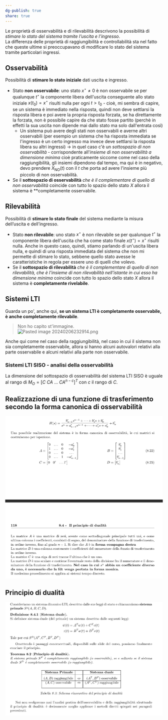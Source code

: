 ```yaml
---  
dg-publish: true  
share: true  
---  
```

Le proprietà di osservabilità e di rilevabilità descrivono la possibilità di *stimare lo stato del sistema tramite l’uscita e l’ingresso*.   
La differenza delle proprietà di raggiungibilità e controllabilità sta nel fatto che queste ultime si preoccupavano di modificare lo stato del sistema tramite particolari ingressi.  
## Osservabilità  
Possibilità di **stimare lo stato iniziale** dati uscita e ingresso.  
- Stato **non osservabile**: uno stato $x^\star\ne0$ è non osservabile se per qualunque $t^\star$ la componente libera dell'uscita conseguente allo stato iniziale $x(t_0)=x^\star$ risulti nulla per ogni $t>t_0$ - cioè, mi sembra di capire, se un sistema è immediato nella risposta, quindi non deve settlarsi la risposta libera e poi avere la propria risposta forzata, se ha direttamente la forzata, non è possibile capire da che stato fosse partito (perchè in effetti la sua uscita non dipende mai dallo stato ma solo dall'entrata così)  
	- Un sistema può avere degli stati non osservabili e averne altri osservabili (per esempio un sistema che ha risposta immediata se l'ingresso è un certo ingresso ma invece deve settlarsi la risposta libera su altri ingressi) -> in quel caso c'è un *sottospazio di non osservabilità* - corrispondente all'*insieme di non osservabilità a dimensione minima* cioè praticamente siccome come nel caso della raggiungibilità, gli insiemi dipendono dal tempo, ma qui è in negativo, devo prendere $X_{\text{NO}}(t)$ con il $t$ che porta ad avere l'insieme più piccolo di non osservabilità.  
- Se il **sottospazio di osservabilità** *che è il complementare di quello di non osservabilità* coincide con tutto lo spazio dello stato $X$ allora il sistema è **completamente osservabile.  
## Rilevabilità  
Possibilità di **stimare lo stato finale** del sistema mediante la misura dell’uscita e dell’ingresso.  
- Stato **non rilevabile**: uno stato $x^\star$ è non rilevabile se per qualunque $t^\star$ la componente libera dell'uscita che ha come stato finale $x(t^\star)=x^\star$ risulti nulla. Anche in questo caso, quindi, stiamo parlando di un'uscita libera nulla, e quindi di una risposta immediata del sistema che non mi permette di stimare lo stato, sebbene quello stato avesse le caratteristiche in regola per essere uno di quelli che volevo.  
- Se il **sottospazio di rilevabilità** *che è il complementare di quello di non rilevabilità, che è l'insieme di non rilevabilità nell'istante in cui esso ha dimensione minima* coincide con tutto lo spazio dello stato $X$ allora il sistema è **completamente rivelabile**.  
  
## Sistemi LTI  
Guarda un po', anche qui, **se un sistema LTI è completamente osservabile, è anche completamente rilevabile**.  
  
> Non ho capito st'immagine.  
	![Pasted image 20240206232914.png](Pasted%20image%2020240206232914.png)  
  
Anche qui come nel caso della raggiungibilità, nel caso in cui il sistema non sia completamente osservabile, allora si hanno alcuni autovalori relativi alla parte osservabile e alcuni relativi alla parte non osservabile.  
### Sistemi LTI SISO - analisi della osservabilità  
La dimensione del sottospazio di osservabilità del sistema LTI SISO è uguale al rango di $M_O=[C\ CA\ \dots\ CA^{n-c}]^T$ con $c$ il rango di $C$.  
## Realizzazione di una funzione di trasferimento secondo la forma canonica di osservabilità  
![Pasted image 20240206233429.png](./img/Pasted%20image%2020240206233429.png)  
  
## Principio di dualità  
![Pasted image 20240206233600.png](./img/Pasted%20image%2020240206233600.png)
